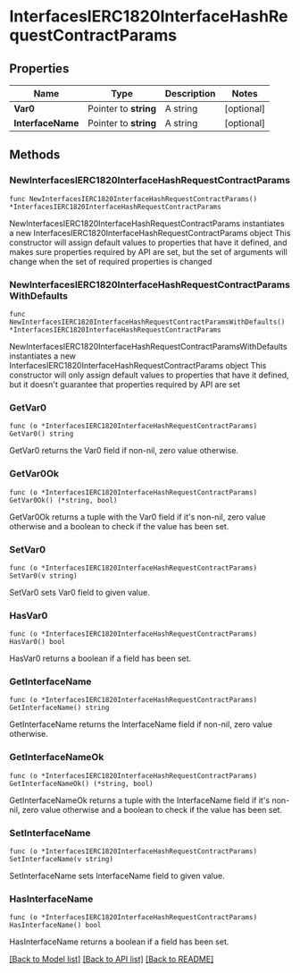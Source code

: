 # InterfacesIERC1820InterfaceHashRequestContractParams

## Properties

Name | Type | Description | Notes
------------ | ------------- | ------------- | -------------
**Var0** | Pointer to **string** | A string | [optional] 
**InterfaceName** | Pointer to **string** | A string | [optional] 

## Methods

### NewInterfacesIERC1820InterfaceHashRequestContractParams

`func NewInterfacesIERC1820InterfaceHashRequestContractParams() *InterfacesIERC1820InterfaceHashRequestContractParams`

NewInterfacesIERC1820InterfaceHashRequestContractParams instantiates a new InterfacesIERC1820InterfaceHashRequestContractParams object
This constructor will assign default values to properties that have it defined,
and makes sure properties required by API are set, but the set of arguments
will change when the set of required properties is changed

### NewInterfacesIERC1820InterfaceHashRequestContractParamsWithDefaults

`func NewInterfacesIERC1820InterfaceHashRequestContractParamsWithDefaults() *InterfacesIERC1820InterfaceHashRequestContractParams`

NewInterfacesIERC1820InterfaceHashRequestContractParamsWithDefaults instantiates a new InterfacesIERC1820InterfaceHashRequestContractParams object
This constructor will only assign default values to properties that have it defined,
but it doesn't guarantee that properties required by API are set

### GetVar0

`func (o *InterfacesIERC1820InterfaceHashRequestContractParams) GetVar0() string`

GetVar0 returns the Var0 field if non-nil, zero value otherwise.

### GetVar0Ok

`func (o *InterfacesIERC1820InterfaceHashRequestContractParams) GetVar0Ok() (*string, bool)`

GetVar0Ok returns a tuple with the Var0 field if it's non-nil, zero value otherwise
and a boolean to check if the value has been set.

### SetVar0

`func (o *InterfacesIERC1820InterfaceHashRequestContractParams) SetVar0(v string)`

SetVar0 sets Var0 field to given value.

### HasVar0

`func (o *InterfacesIERC1820InterfaceHashRequestContractParams) HasVar0() bool`

HasVar0 returns a boolean if a field has been set.

### GetInterfaceName

`func (o *InterfacesIERC1820InterfaceHashRequestContractParams) GetInterfaceName() string`

GetInterfaceName returns the InterfaceName field if non-nil, zero value otherwise.

### GetInterfaceNameOk

`func (o *InterfacesIERC1820InterfaceHashRequestContractParams) GetInterfaceNameOk() (*string, bool)`

GetInterfaceNameOk returns a tuple with the InterfaceName field if it's non-nil, zero value otherwise
and a boolean to check if the value has been set.

### SetInterfaceName

`func (o *InterfacesIERC1820InterfaceHashRequestContractParams) SetInterfaceName(v string)`

SetInterfaceName sets InterfaceName field to given value.

### HasInterfaceName

`func (o *InterfacesIERC1820InterfaceHashRequestContractParams) HasInterfaceName() bool`

HasInterfaceName returns a boolean if a field has been set.


[[Back to Model list]](../README.md#documentation-for-models) [[Back to API list]](../README.md#documentation-for-api-endpoints) [[Back to README]](../README.md)


